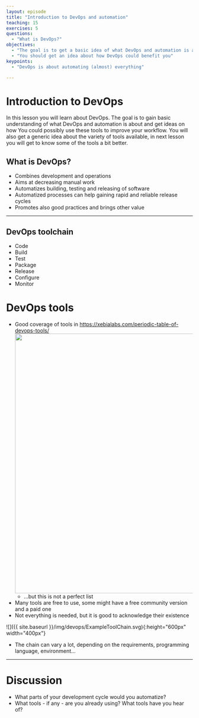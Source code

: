 ```yaml
---
layout: episode
title: "Introduction to DevOps and automation"
teaching: 15
exercises: 5
questions:
  - "What is DevOps?"
objectives:
  - "The goal is to get a basic idea of what DevOps and automation is about"
  - "You should get an idea about how DevOps could benefit you"
keypoints:
  - "DevOps is about automating (almost) everything"

---
```


# Introduction to DevOps

In this lesson you will learn about DevOps. The goal is to gain basic understanding of what DevOps and automation is about and get ideas on how You could possibly use these tools to improve your workflow. You will also get a generic idea about the variety of tools available, in next lesson you will get to know some of the tools a bit better. 

## What is DevOps?

- Combines development and operations
- Aims at decreasing manual work
- Automatizes building, testing and releasing of software
- Automatized processes can help gaining rapid and reliable release cycles
- Promotes also good practices and brings other value

---

## DevOps toolchain

- Code
- Build
- Test
- Package
- Release
- Configure
- Monitor


# DevOps tools

- Good coverage of tools in https://xebialabs.com/periodic-table-of-devops-tools/
  <img src="https://xebialabs.com/assets/files/infographics/periodic-table-of-devops-v2.png" style="width: 700px;"/>
  - ...but this is not a perfect list
- Many tools are free to use, some might have a free community version and a paid one
- Not everything is needed, but it is good to acknowledge their existence

![]({{ site.baseurl }}/img/devops/ExampleToolChain.svg){:height="600px" width="400px"}

- The chain can vary a lot, depending on the requirements, programming language, environment...

---

# Discussion

- What parts of your development cycle would you automatize?
- What tools - if any - are you already using? What tools have you hear of?

